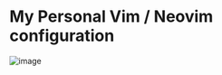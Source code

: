 # My Personal Vim / Neovim configuration

![image](https://github.com/CosmicSyntax/nvim/assets/14236737/44732dfa-2961-478b-97d4-8a8e6a411064)
